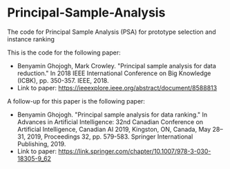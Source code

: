 # Principal-Sample-Analysis
 The code for Principal Sample Analysis (PSA) for prototype selection and instance ranking

This is the code for the following paper:
- Benyamin Ghojogh, Mark Crowley. "Principal sample analysis for data reduction." In 2018 IEEE International Conference on Big Knowledge (ICBK), pp. 350-357. IEEE, 2018.
- Link to paper: https://ieeexplore.ieee.org/abstract/document/8588813

A follow-up for this paper is the following paper:
- Benyamin Ghojogh. "Principal sample analysis for data ranking." In Advances in Artificial Intelligence: 32nd Canadian Conference on Artificial Intelligence, Canadian AI 2019, Kingston, ON, Canada, May 28–31, 2019, Proceedings 32, pp. 579-583. Springer International Publishing, 2019.
- Link to paper: https://link.springer.com/chapter/10.1007/978-3-030-18305-9_62
